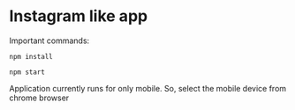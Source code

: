 # Instagram like app

Important commands:

`npm install`

`npm start`

Application currently runs for only mobile. So, select the mobile device from chrome browser
